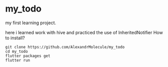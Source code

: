 # my_todo

my first learning project.

here i learned work with hive and practiced the use of InheritedNotifier
How to install?
```
git clone https://github.com/AlexandrMolecule/my_todo
cd my_todo
flutter packages get
flutter run
```
